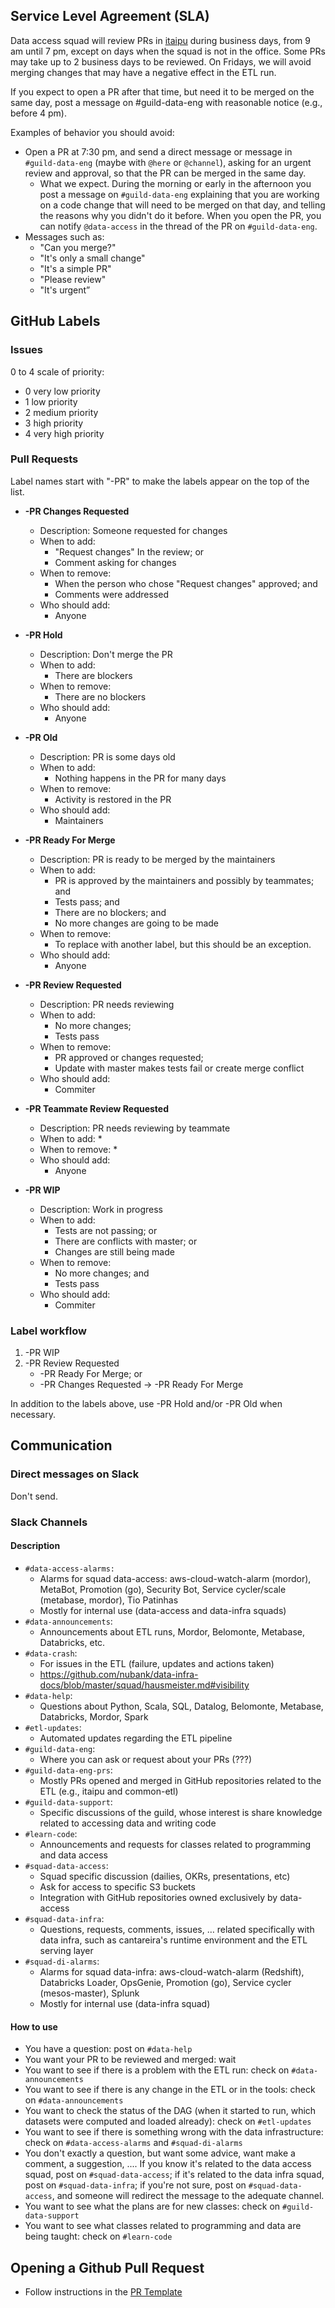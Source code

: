 ## Service Level Agreement (SLA)

Data access squad will review PRs in [itaipu](https://github.com/nubank/itapu) during business days, from 9 am until 7 pm, except on days when the squad is not in the office. Some PRs may take up to 2 business days to be reviewed. On Fridays, we will avoid merging changes that may have a negative effect in the ETL run.

If you expect to open a PR after that time, but need it to be merged on the same day, post a message on #guild-data-eng with reasonable notice (e.g., before 4 pm).

Examples of behavior you should avoid:
* Open a PR at 7:30 pm, and send a direct message or message in `#guild-data-eng` (maybe with `@here` or `@channel`), asking for an urgent review and approval, so that the PR can be merged in the same day.
    * What we expect. During the morning or early in the afternoon you post a message on `#guild-data-eng` explaining that you are working on a code change that will need to be merged on that day, and telling the reasons why you didn't do it before. When you open the PR, you can notify `@data-access` in the thread of the PR on `#guild-data-eng`.
* Messages such as:
    * "Can you merge?"
    * "It's only a small change"
    * "It's a simple PR"
    * "Please review"
    * "It's urgent”

## GitHub Labels

### Issues

0 to 4 scale of priority:
* 0 very low priority
* 1 low priority
* 2 medium priority
* 3 high priority
* 4 very high priority

### Pull Requests

Label names start with "-PR" to make the labels appear on the top of the list.


* <b>-PR Changes Requested</b>
    * Description: Someone requested for changes
    * When to add:
        * "Request changes" In the review; or
        * Comment asking for changes
    * When to remove:
        * When the person who chose "Request changes" approved; and
        * Comments were addressed
    * Who should add:
        * Anyone

* <b>-PR Hold</b>
    * Description: Don't merge the PR
    * When to add:
        * There are blockers 
    * When to remove:
        * There are no blockers
    * Who should add:
        * Anyone

* <b>-PR Old</b>
    * Description: PR is some days old
    * When to add:
        * Nothing happens in the PR for many days
    * When to remove:
        * Activity is restored in the PR
    * Who should add:
        * Maintainers

* <b>-PR Ready For Merge</b>
    * Description: PR is ready to be merged by the maintainers 
    * When to add:
        * PR is approved by the maintainers and possibly by teammates; and
        * Tests pass; and
        * There are no blockers; and
        * No more changes are going to be made
    * When to remove:
        * To replace with another label, but this should be an exception.
    * Who should add:
        * Anyone

* <b>-PR Review Requested</b>
    * Description: PR needs reviewing
    * When to add:
        * No more changes;
        * Tests pass
    * When to remove:
        * PR approved or changes requested;
        * Update with master makes tests fail or create merge conflict
    * Who should add:
        * Commiter

* <b>-PR Teammate Review Requested</b>
    * Description: PR needs reviewing by teammate
    * When to add:
        * 
    * When to remove:
        * 
    * Who should add:
        * Anyone

* <b>-PR WIP</b>
    * Description: Work in progress
    * When to add:
        * Tests are not passing; or
        * There are conflicts with master; or
        * Changes are still being made
    * When to remove:
        * No more changes; and
        * Tests pass
    * Who should add:
        * Commiter

### Label workflow

1. -PR WIP
2. -PR Review Requested
    * -PR Ready For Merge; or
    * -PR Changes Requested → -PR Ready For Merge

In addition to the labels above, use -PR Hold and/or -PR Old when necessary.

## Communication

### Direct messages on Slack

Don't send.

### Slack Channels

#### Description

* `#data-access-alarms:`
    * Alarms for squad data-access: aws-cloud-watch-alarm (mordor), MetaBot, Promotion (go), Security Bot, Service cycler/scale (metabase, mordor), Tio Patinhas
    * Mostly for internal use (data-access and data-infra squads)
* `#data-announcements`:
    * Announcements about ETL runs, Mordor, Belomonte, Metabase, Databricks, etc.
* `#data-crash`:
    * For issues in the ETL (failure, updates and actions taken)
    * https://github.com/nubank/data-infra-docs/blob/master/squad/hausmeister.md#visibility
* `#data-help`:
    * Questions about Python, Scala, SQL, Datalog, Belomonte, Metabase, Databricks, Mordor, Spark
* `#etl-updates`:
    * Automated updates regarding the ETL pipeline
* `#guild-data-eng`:
    * Where you can ask or request about your PRs (???)
* `#guild-data-eng-prs`:
    * Mostly PRs opened and merged in GitHub repositories related to the ETL (e.g., itaipu and common-etl)
* `#guild-data-support`:
    * Specific discussions of the guild, whose interest is share knowledge related to accessing data and writing code
* `#learn-code`:
    * Announcements and requests for classes related to programming and data access
* `#squad-data-access`:
    * Squad specific discussion (dailies, OKRs, presentations, etc)
    * Ask for access to specific S3 buckets
    * Integration with GitHub repositories owned exclusively by data-access
* `#squad-data-infra`:
    * Questions, requests, comments, issues, … related specifically with data infra, such as cantareira's runtime environment and the ETL serving layer
* `#squad-di-alarms`:
    * Alarms for squad data-infra: aws-cloud-watch-alarm (Redshift), Databricks Loader, OpsGenie, Promotion (go), Service cycler (mesos-master), Splunk
    * Mostly for internal use (data-infra squad)

#### How to use

* You have a question: post on `#data-help`
* You want your PR to be reviewed and merged: wait
* You want to see if there is a problem with the ETL run: check on `#data-announcements`
* You want to see if there is any change in the ETL or in the tools: check on `#data-announcements`
* You want to check the status of the DAG (when it started to run, which datasets were computed and loaded already): check on `#etl-updates`
* You want to see if there is something wrong with the data infrastructure: check on `#data-access-alarms` and `#squad-di-alarms`
* You don't exactly a question, but want some advice, want make a comment, a suggestion, .... If you know it's related to the data access squad, post on `#squad-data-access`; if it's related to the data infra squad, post on `#squad-data-infra`; if you're not sure, post on `#squad-data-access`, and someone will redirect the message to the adequate channel.
* You want to see what the plans are for new classes: check on `#guild-data-support`
* You want to see what classes related to programming and data are being taught: check on `#learn-code`

## Opening a Github Pull Request

* Follow instructions in the [PR Template](https://github.com/nubank/itaipu/blob/master/.github/PULL_REQUEST_TEMPLATE.md)

